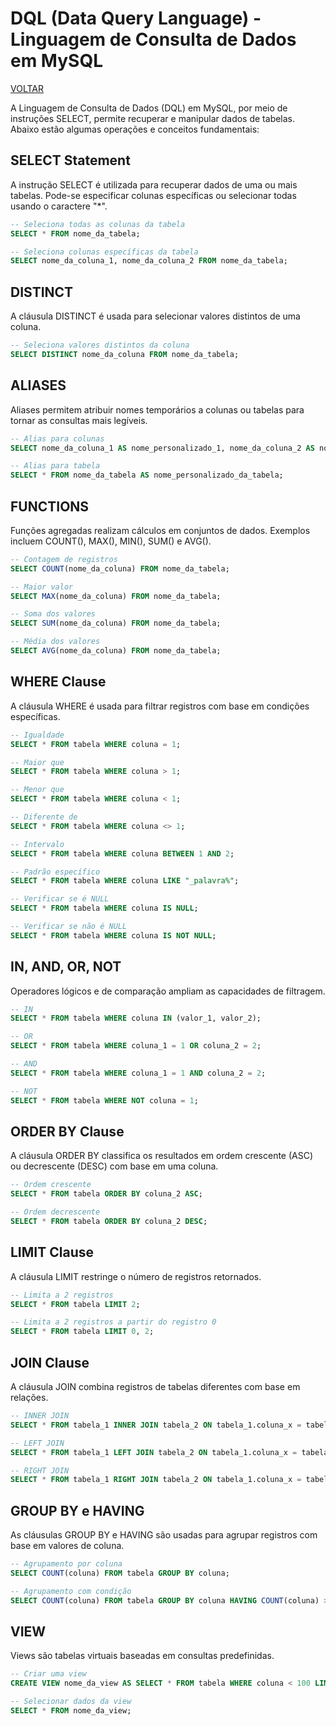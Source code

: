 # DQL (Data Query Language) - Linguagem de Consulta de Dados em MySQL

[VOLTAR](/readme.md)

A Linguagem de Consulta de Dados (DQL) em MySQL, por meio de instruções SELECT, permite recuperar e manipular dados de tabelas. Abaixo estão algumas operações e conceitos fundamentais:

## SELECT Statement

A instrução SELECT é utilizada para recuperar dados de uma ou mais tabelas. Pode-se especificar colunas específicas ou selecionar todas usando o caractere "*".

```sql
-- Seleciona todas as colunas da tabela
SELECT * FROM nome_da_tabela;

-- Seleciona colunas específicas da tabela
SELECT nome_da_coluna_1, nome_da_coluna_2 FROM nome_da_tabela;
```

## DISTINCT

A cláusula DISTINCT é usada para selecionar valores distintos de uma coluna.

```sql
-- Seleciona valores distintos da coluna
SELECT DISTINCT nome_da_coluna FROM nome_da_tabela;
```

## ALIASES

Aliases permitem atribuir nomes temporários a colunas ou tabelas para tornar as consultas mais legíveis.

```sql
-- Alias para colunas
SELECT nome_da_coluna_1 AS nome_personalizado_1, nome_da_coluna_2 AS nome_personalizado_2 FROM nome_da_tabela;

-- Alias para tabela
SELECT * FROM nome_da_tabela AS nome_personalizado_da_tabela;
```

## FUNCTIONS

Funções agregadas realizam cálculos em conjuntos de dados. Exemplos incluem COUNT(), MAX(), MIN(), SUM() e AVG().

```sql
-- Contagem de registros
SELECT COUNT(nome_da_coluna) FROM nome_da_tabela;

-- Maior valor
SELECT MAX(nome_da_coluna) FROM nome_da_tabela;

-- Soma dos valores
SELECT SUM(nome_da_coluna) FROM nome_da_tabela;

-- Média dos valores
SELECT AVG(nome_da_coluna) FROM nome_da_tabela;
```

## WHERE Clause

A cláusula WHERE é usada para filtrar registros com base em condições específicas.

```sql
-- Igualdade
SELECT * FROM tabela WHERE coluna = 1;

-- Maior que
SELECT * FROM tabela WHERE coluna > 1;

-- Menor que
SELECT * FROM tabela WHERE coluna < 1;

-- Diferente de
SELECT * FROM tabela WHERE coluna <> 1;

-- Intervalo
SELECT * FROM tabela WHERE coluna BETWEEN 1 AND 2;

-- Padrão específico
SELECT * FROM tabela WHERE coluna LIKE "_palavra%";

-- Verificar se é NULL
SELECT * FROM tabela WHERE coluna IS NULL;

-- Verificar se não é NULL
SELECT * FROM tabela WHERE coluna IS NOT NULL;
```

## IN, AND, OR, NOT

Operadores lógicos e de comparação ampliam as capacidades de filtragem.

```sql
-- IN
SELECT * FROM tabela WHERE coluna IN (valor_1, valor_2);

-- OR
SELECT * FROM tabela WHERE coluna_1 = 1 OR coluna_2 = 2;

-- AND
SELECT * FROM tabela WHERE coluna_1 = 1 AND coluna_2 = 2;

-- NOT
SELECT * FROM tabela WHERE NOT coluna = 1;
```

## ORDER BY Clause

A cláusula ORDER BY classifica os resultados em ordem crescente (ASC) ou decrescente (DESC) com base em uma coluna.

```sql
-- Ordem crescente
SELECT * FROM tabela ORDER BY coluna_2 ASC;

-- Ordem decrescente
SELECT * FROM tabela ORDER BY coluna_2 DESC;
```

## LIMIT Clause

A cláusula LIMIT restringe o número de registros retornados.

```sql
-- Limita a 2 registros
SELECT * FROM tabela LIMIT 2;

-- Limita a 2 registros a partir do registro 0
SELECT * FROM tabela LIMIT 0, 2;
```

## JOIN Clause

A cláusula JOIN combina registros de tabelas diferentes com base em relações.

```sql
-- INNER JOIN
SELECT * FROM tabela_1 INNER JOIN tabela_2 ON tabela_1.coluna_x = tabela_2.coluna_y;

-- LEFT JOIN
SELECT * FROM tabela_1 LEFT JOIN tabela_2 ON tabela_1.coluna_x = tabela_2.coluna_y;

-- RIGHT JOIN
SELECT * FROM tabela_1 RIGHT JOIN tabela_2 ON tabela_1.coluna_x = tabela_2.coluna_y;
```

## GROUP BY e HAVING

As cláusulas GROUP BY e HAVING são usadas para agrupar registros com base em valores de coluna.

```sql
-- Agrupamento por coluna
SELECT COUNT(coluna) FROM tabela GROUP BY coluna;

-- Agrupamento com condição
SELECT COUNT(coluna) FROM tabela GROUP BY coluna HAVING COUNT(coluna) > 2;
```

## VIEW

Views são tabelas virtuais baseadas em consultas predefinidas.

```sql
-- Criar uma view
CREATE VIEW nome_da_view AS SELECT * FROM tabela WHERE coluna < 100 LIMIT 5;

-- Selecionar dados da view
SELECT * FROM nome_da_view;
```
